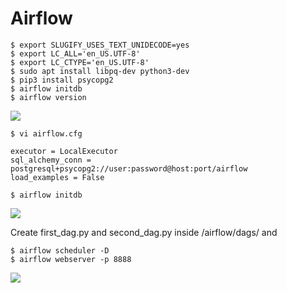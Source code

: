 # Airflow

```
$ export SLUGIFY_USES_TEXT_UNIDECODE=yes
$ export LC_ALL='en_US.UTF-8'
$ export LC_CTYPE='en_US.UTF-8'
$ sudo apt install libpq-dev python3-dev
$ pip3 install psycopg2
$ airflow initdb
$ airflow version
```  

<img src=https://github.com/RubensZimbres/Repo-2019/blob/master/Airflow/Pics/ariflow0.png>  

```
$ vi airflow.cfg
 
executor = LocalExecutor
sql_alchemy_conn = postgresql+psycopg2://user:password@host:port/airflow
load_examples = False

$ airflow initdb
```  

<img src=https://github.com/RubensZimbres/Repo-2019/blob/master/Airflow/Pics/airflow1.png>  

Create first_dag.py and second_dag.py inside /airflow/dags/ and 

```
$ airflow scheduler -D
$ airflow webserver -p 8888
```  

<img src=https://github.com/RubensZimbres/Repo-2019/blob/master/Airflow/Pics/airflow3.png>  
